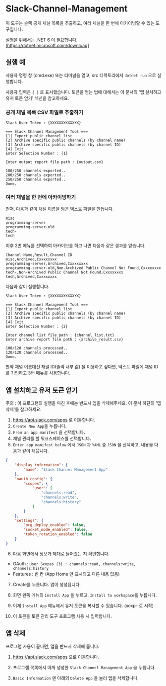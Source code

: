 # Slack-Channel-Management

이 도구는 슬랙 공개 채널 목록을 추출하고, 여러 채널을 한 번에 아카이빙할 수 있는 도구입니다.

실행을 위해서는 .NET 6 이 필요합니다.
[https://dotnet.microsoft.com/download]

## 실행 예

사용자 명령 창 (cmd.exe) 또는 터미널을 열고, src 디렉토리에서 `dotnet run` 으로 실행합니다.

사용자 입력은 `{ }` 로 표시했습니다. 토큰을 얻는 법에 대해서는 이 문서의 '앱 설치하고 유저 토큰 얻기' 섹션을 참고하세요.

### 공개 채널 목록 CSV 파일로 추출하기
```
Slack User Token : {XXXXXXXXXXXXX}

=== Slack Channel Management Tool ===
[1] Export public channel list
[2] Archive specific public channels (by channel name)
[3] Archive specific public channels (by channel ID)
[4] Exit
Enter Selection Number : {1}

Enter output report file path : {output.csv}

100/250 channels exported..
200/250 channels exported..
250/250 channels exported..
Done.
```

### 여러 채널을 한 번에 아카이빙하기

먼저, 다음과 같이 채널 이름을 담은 텍스트 파일을 만듭니다.
```
misc
programming-server
programming-server-old
tech-
tech
```

이후 2번 메뉴를 선택하여 아카이브를 하고 나면 다음과 같은 결과를 얻습니다.

```
Channel Name,Result,Channel ID
misc,Archived,Cxxxxxxxx
programming-server,Archived,Cxxxxxxxx
programming-server-old,Non-Archived Public Channel Not Found,Cxxxxxxxx
tech-,Non-Archived Public Channel Not Found,Cxxxxxxxx
tech,Archived,Cxxxxxxxx
```

다음과 같이 실행합니다.
```
Slack User Token : {XXXXXXXXXXXXX}

=== Slack Channel Management Tool ===
[1] Export public channel list
[2] Archive specific public channels (by channel name)
[3] Archive specific public channels (by channel ID)
[4] Exit
Enter Selection Number : {2}

Enter channel list file path : {channel_list.txt}
Enter archive report file path : {archive_result.csv}

100/120 channels processed..
120/120 channels processed..
Done.
```

만약 채널 이름대신 채널 ID(슬랙 내부 값) 을 이용하고 싶다면, 텍스트 파일에 채널 ID를 기입하고 3번 메뉴를 사용합니다.

## 앱 설치하고 유저 토큰 얻기

주의 : 이 프로그램의 실행을 마친 후에는 반드시 앱을 삭제해주세요. 이 문서 하단의 '앱 삭제'를 참고하세요.

1. https://api.slack.com/apps 로 이동합니다.
2. `Create New App`을 누릅니다.
3. `From an app manifest` 을 선택합니다.
4. 채널 관리를 할 워크스페이스를 선택합니다.
5. `Enter app manifest below` 에서 `JSON` 과 `YAML` 중 `JSON` 을 선택하고, 내용을 다음과 같이 채웁니다.

```JSON
{
    "display_information": {
        "name": "Slack Channel Management App"
    },
    "oauth_config": {
        "scopes": {
            "user": [
                "channels:read",
                "channels:write",
                "channels:history"
            ]
        }
    },
    "settings": {
        "org_deploy_enabled": false,
        "socket_mode_enabled": false,
        "token_rotation_enabled": false
    }
}
```

6. 다음 화면에서 정보가 제대로 들어갔는 지 확인합니다.
- OAuth : `User Scopes (3) : channels:read, channels:write, channels:history`
- Features : 빈 칸 (App Home 만 표시되고 다른 내용 없음)

7. Create를 누릅니다. 앱이 생성됩니다.

8. 화면 왼쪽 메뉴의 `Install App` 을 누르고, `Install to workspace`를 누릅니다.

9. 이제 `Install App` 메뉴에서 유저 토큰을 복사할 수 있습니다. (xoxp- 로 시작)

10. 이 토큰을 토큰 관리 도구 프로그램 사용 시 입력합니다.

## 앱 삭제

프로그램 사용이 끝나면, 앱을 반드시 삭제해 줍니다.

1. https://api.slack.com/apps 으로 이동합니다.

2. 프로그램 목록에서 아까 생성한 `Slack Channel Management App` 을 누릅니다.

3. `Basic Information` 맨 아래의 `Delete App` 을 눌러 앱을 삭제합니다.
